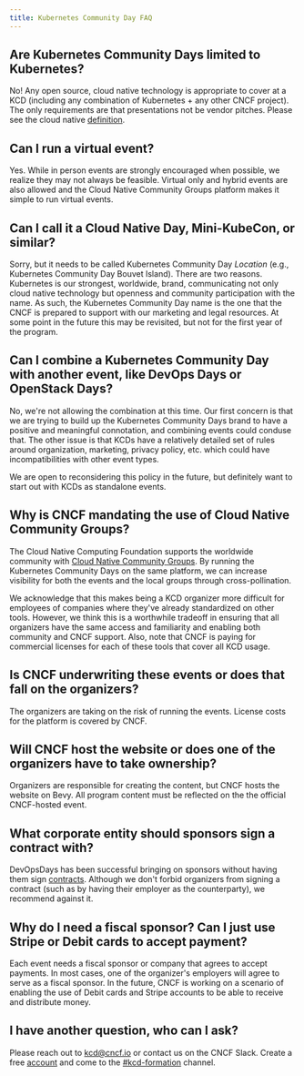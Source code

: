 ```yaml
---
title: Kubernetes Community Day FAQ
---
```


## Are Kubernetes Community Days limited to Kubernetes?

No! Any open source, cloud native technology is appropriate to cover at a KCD (including any combination of Kubernetes + any other CNCF project). The only requirements are that presentations not be vendor pitches. Please see the cloud native [definition](https://github.com/cncf/toc/blob/master/DEFINITION.md).

## Can I run a virtual event?
Yes. While in person events are strongly encouraged when possible, we realize they may not always be feasible. Virtual only and hybrid events are also allowed and the Cloud Native Community Groups platform makes it simple to run virtual events.

## Can I call it a Cloud Native Day, Mini-KubeCon, or similar?

Sorry, but it needs to be called Kubernetes Community Day _Location_ (e.g., Kubernetes Community Day Bouvet Island). There are two reasons. Kubernetes is our strongest, worldwide, brand, communicating not only cloud native technology but openness and community participation with the name. As such, the Kubernetes Community Day name is the one that the CNCF is prepared to support with our marketing and legal resources. At some point in the future this may be revisited, but not for the first year of the program.

## Can I combine a Kubernetes Community Day with another event, like DevOps Days or OpenStack Days?

No, we're not allowing the combination at this time. Our first concern is that we are trying to build up the Kubernetes Community Days brand to have a positive and meaningful connotation, and combining events could conduse that. The other issue is that KCDs have a relatively detailed set of rules around organization, marketing, privacy policy, etc. which could have incompatibilities with other event types.

We are open to reconsidering this policy in the future, but definitely want to start out with KCDs as standalone events.

## Why is CNCF mandating the use of Cloud Native Community Groups?

The Cloud Native Computing Foundation supports the worldwide community with [Cloud Native Community Groups](https://community.cncf.io/). By running the Kubernetes Community Days on the same platform, we can increase visibility for both the events and the local groups through cross-pollination.

We acknowledge that this makes being a KCD organizer more difficult for employees of companies where they've already standardized on other tools. However, we think this is a worthwhile tradeoff in ensuring that all organizers have the same access and familiarity and enabling both community and CNCF support. Also, note that CNCF is paying for commercial licenses for each of these tools that cover all KCD usage.

## Is CNCF underwriting these events or does that fall on the organizers?

The organizers are taking on the risk of running the events. License costs for the platform is covered by CNCF.

## Will CNCF host the website or does one of the organizers have to take ownership?

Organizers are responsible for creating the content, but CNCF hosts the website on Bevy. All program content must be reflected on the the official CNCF-hosted event.

## What corporate entity should sponsors sign a contract with?

DevOpsDays has been successful bringing on sponsors without having them sign [contracts](https://devopsdays.org/sponsor/). Although we don't forbid organizers from signing a contract (such as by having their employer as the counterparty), we recommend against it.

## Why do I need a fiscal sponsor? Can I just use Stripe or Debit cards to accept payment? #

Each event needs a fiscal sponsor or company that agrees to accept payments. In most cases, one of the organizer's employers will agree to serve as a fiscal sponsor. In the future, CNCF is working on a scenario of enabling the use of Debit cards and Stripe accounts to be able to receive and distribute money.

## I have another question, who can I ask?

Please reach out to kcd@cncf.io or contact us on the CNCF Slack. Create a free [account](https://slack.cncf.io) and come to the [#kcd-formation](https://cloud-native.slack.com/messages/CN6LBV16G) channel.
